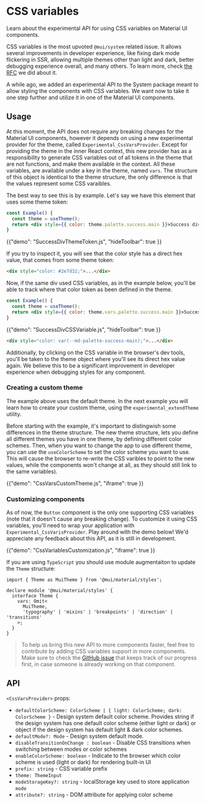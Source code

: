 # CSS variables

<p class="description">Learn about the experimental API for using CSS variables on Material UI components.</p>

CSS variables is the most upvoted `@mui/system` related issue.
It allows several improvements in developer experience, like fixing dark mode flickering in SSR, allowing multiple themes other than light and dark, better debugging experience overall, and many others.
To learn more, check [the RFC](https://github.com/mui/material-ui/issues/27651) we did about it.

A while ago, we added an experimental API to the System package meant to allow styling the components with CSS variables.
We want now to take it one step further and utilize it in one of the Material UI components.

## Usage

At this moment, the API does not require any breaking changes for the Material UI components, however it depends on using a new experimental provider for the theme, called `Experimental_CssVarsProvider`.
Except for providing the theme in the inner React context, this new provider has as a responsibility to generate CSS variables out of all tokens in the theme that are not functions, and make them available in the context.
All these variables, are available under a key in the theme, named `vars`.
The structure of this object is identical to the theme structure, the only difference is that the values represent some CSS varaibles.

The best way to see this is by example.
Let's say we have this element that uses some theme token:

```jsx
const Example() {
  const theme = useTheme();
  return <div style={{ color: theme.palette.success.main }}>Success div</div>
}
```

{{"demo": "SuccessDivThemeToken.js", "hideToolbar": true }}

If you try to inspect it, you will see that the color style has a direct hex value, that comes from some theme token:

```html
<div style="color: #2e7d32;">...</div>
```

Now, if the same div used CSS variables, as in the example below, you'll be able to track where that color token as been defined in the theme.

```jsx
const Example() {
  const theme = useTheme();
  return <div style={{ color: theme.vars.palette.success.main }}>Success div</div>
}
```

{{"demo": "SuccessDivCSSVariable.js", "hideToolbar": true }}

```html
<div style="color: var(--md-palette-success-main);">...</div>
```

Additionally, by clicking on the CSS variable in the browser's dev tools, you'll be taken to the theme object where you'll see its direct hex value again. 
We believe this to be a significant improvement in developer experience when debugging styles for any component.

### Creating a custom theme

The example above uses the default theme. In the next example you will learn how to create your custom theme, using the `experimental_extendTheme` utility.

Before starting with the example, it's important to distingwish some differences in the theme structure.
The new theme structure, lets you define all different themes you have in one theme, by defining different color schemes.
Then, when you want to change the app to use different theme, you can use the `useColorScheme` to set the color scheme you want to use.
This will cause the browser to re-write the CSS varibles to point to the new values, while the components won't change at all, as they should still link to the same variables).

{{"demo": "CssVarsCustomTheme.js", "iframe": true }}

### Customizing components

As of now, the `Button` component is the only one supporting CSS variables (note that it doesn't cause any breaking change). 
To customize it using CSS variables, you'll need to wrap your application with `Experimental_CssVarisProvider`. 
Play around with the demo below!
We'd appreciate any feedback about this API, as it is still in development. 

{{"demo": "CssVariablesCustomization.js", "iframe": true }}

If you are using `TypeScript` you should use module augmentaiton to update the `Theme` structure:

```tsx
import { Theme as MuiTheme } from '@mui/material/styles';

declare module '@mui/material/styles' {
  interface Theme {
    vars: Omit<
      MuiTheme,
      'typography' | 'mixins' | 'breakpoints' | 'direction' | 'transitions'
    >;
  }
}
```

> To help us bring this new API to more components faster, feel free to contribute by adding CSS variables support in more components. Make sure to check the [GitHub issue](https://github.com/mui/material-ui/issues/32049) that keeps track of our progress first, in case someone is already working on that component.

## API

`<CssVarsProvider>` props:

- `defaultColorScheme: ColorScheme | { light: ColorScheme; dark: ColorScheme }` - Design system default color scheme. Provides string if the design system has one default color scheme (either light or dark) or object if the design system has default light & dark color schemes.
- `defaultMode?: Mode` - Design system default mode.
- `disableTransitionOnChange : boolean` - Disable CSS transitions when switching between modes or color schemes
- `enableColorScheme: boolean` - Indicate to the browser which color scheme is used (light or dark) for rendering built-in UI
- `prefix: string` - CSS variable prefix
- `theme: ThemeInput`
- `modeStorageKey?: string` - localStorage key used to store application `mode`
- `attribute?: string` - DOM attribute for applying color scheme
